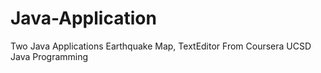 # Java-Application
Two Java Applications
Earthquake Map, TextEditor
From Coursera UCSD Java Programming
